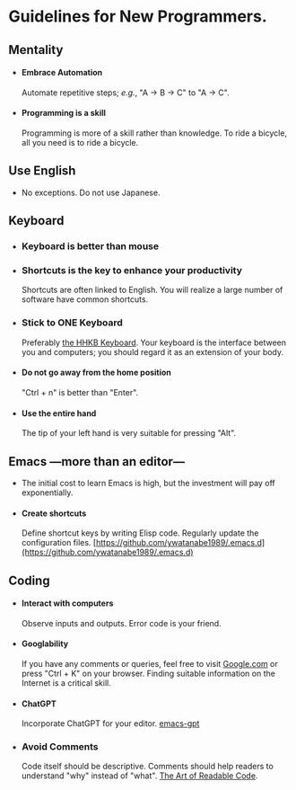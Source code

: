 # Guidelines for New Programmers.

## Mentality
- #### Embrace Automation
  Automate repetitive steps; _e.g._, "A -> B -> C" to "A -> C".
- #### Programming is a skill
  Programming is more of a skill rather than knowledge. To ride a bicycle, all you need is to ride a bicycle.

## Use English
- No exceptions. Do not use Japanese.

## Keyboard
- ### Keyboard is better than mouse
- ### Shortcuts is the key to enhance your productivity
  Shortcuts are often linked to English. You will realize a large number of software have common shortcuts.
- ### Stick to ONE Keyboard
  Preferably [the HHKB Keyboard](https://www.pfuemea.com/en-gb/dr_product/hhkb-professional-hybrid-type-s-charcoal-45g-tkl-blank-keycaps-pd-kb800bns). Your keyboard is the interface between you and computers; you should regard it as an extension of your body.
- #### Do not go away from the home position
  "Ctrl + n" is better than "Enter".
- #### Use the entire hand
  The tip of your left hand is very suitable for pressing "Alt".


## Emacs —more than an editor—
- The initial cost to learn Emacs is high, but the investment will pay off exponentially.
- #### Create shortcuts
  Define shortcut keys by writing Elisp code. Regularly update the configuration files. 
  [https://github.com/ywatanabe1989/.emacs.d](https://github.com/ywatanabe1989/.emacs.d)


## Coding
- #### Interact with computers
  Observe inputs and outputs. Error code is your friend.
- #### Googlability
  If you have any comments or queries, feel free to visit [Google.com](https://www.google.com/) or press "Ctrl + K" on your browser. Finding suitable information on the Internet is a critical skill.
- #### ChatGPT
  Incorporate ChatGPT for your editor. 
  [emacs-gpt](https://github.com/ywatanabe1989/emacs-gpt)
- ### Avoid Comments
  Code itself should be descriptive. Comments should help readers to understand "why" instead of "what".
  [The Art of Readable Code](https://www.oreilly.com/library/view/the-art-of/9781449318482/).
